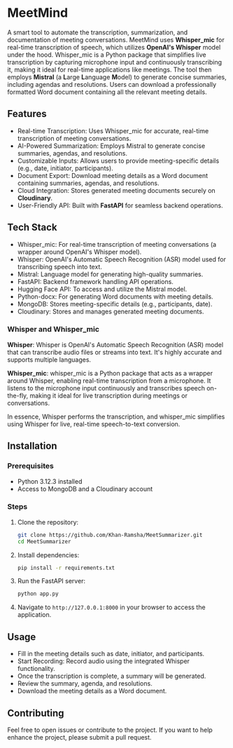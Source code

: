 
# MeetMind

A smart tool to automate the transcription, summarization, and documentation of meeting conversations. MeetMind uses **Whisper_mic** for real-time transcription of speech, which utilizes **OpenAI's Whisper** model under the hood. Whisper_mic is a Python package that simplifies live transcription by capturing microphone input and continuously transcribing it, making it ideal for real-time applications like meetings. The tool then employs **Mistral** (a **L**arge **L**anguage **M**odel) to generate concise summaries, including agendas and resolutions. Users can download a professionally formatted Word document containing all the relevant meeting details.

##  Features
- Real-time Transcription: Uses Whisper_mic for accurate, real-time transcription of meeting conversations.
- AI-Powered Summarization: Employs Mistral to generate concise summaries, agendas, and resolutions.
- Customizable Inputs: Allows users to provide meeting-specific details (e.g., date, initiator, participants).
- Document Export: Download meeting details as a Word document containing summaries, agendas, and resolutions.
- Cloud Integration: Stores generated meeting documents securely on **Cloudinary**.
- User-Friendly API: Built with **FastAPI** for seamless backend operations.

## Tech Stack
- Whisper_mic: For real-time transcription of meeting conversations (a wrapper around OpenAI's Whisper model).
- Whisper: OpenAI's Automatic Speech Recognition (ASR) model used for transcribing speech into text.
- Mistral: Language model for generating high-quality summaries.
- FastAPI: Backend framework handling API operations.
- Hugging Face API: To access and utilize the Mistral model.
- Python-docx: For generating Word documents with meeting details.
- MongoDB: Stores meeting-specific details (e.g., participants, date).
- Cloudinary: Stores and manages generated meeting documents.

### Whisper and Whisper_mic
**Whisper**: Whisper is OpenAI's Automatic Speech Recognition (ASR) model that can transcribe audio files or streams into text. It's highly accurate and supports multiple languages.

**Whisper_mic**: whisper_mic is a Python package that acts as a wrapper around Whisper, enabling real-time transcription from a microphone. It listens to the microphone input continuously and transcribes speech on-the-fly, making it ideal for live transcription during meetings or conversations.

In essence, Whisper performs the transcription, and whisper_mic simplifies using Whisper for live, real-time speech-to-text conversion.

## Installation
### Prerequisites
- Python 3.12.3 installed
- Access to MongoDB and a Cloudinary account
  
### Steps
1. Clone the repository:
    ```bash
    git clone https://github.com/Khan-Ramsha/MeetSummarizer.git
    cd MeetSummarizer
    ```

2. Install dependencies:
    ```bash
    pip install -r requirements.txt
    ```

3. Run the FastAPI server:
    ```bash
    python app.py
    ```

4. Navigate to `http://127.0.0.1:8000` in your browser to access the application.

## Usage

- Fill in the meeting details such as date, initiator, and participants.
- Start Recording: Record audio using the integrated Whisper functionality.
- Once the transcription is complete, a summary will be generated.
- Review the summary, agenda, and resolutions.
- Download the meeting details as a Word document.

## Contributing

Feel free to open issues or contribute to the project. If you want to help enhance the project, please submit a pull request.
